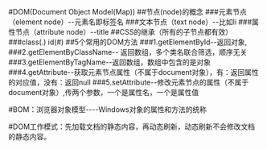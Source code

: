 #DOM(Document Object Model(Map))
##节点(node)的概念
###元素节点（element node）--元素名即标签名
###文本节点（text node）--比如li
###属性节点（attribute node）--title
##CSS的继承（所有的子节点都有效）
###class(.) id(#)
##5个常用的DOM方法
###1.getElementById--返回对象,
###2.getElementByClassName-- 返回数组，多个类名联合筛选，顺序无关
###3.getElementByTagName--返回数组，数组中包含的是对象
###4.getAttribute--获取元素节点属性（不属于document对象），有：返回属性的对应值，没有：返回null
###5.setAttribute--修改元素节点的属性（不属于document对象）,传两个参数，一个是属性名，一个是属性值

#BOM：浏览器对象模型----Windows对象的属性和方法的统称

#DOM工作模式：先加载文档的静态内容，再动态刷新，动态刷新不会修改文档的静态内容。
